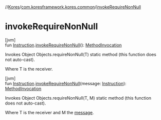 //[Kores](../../index.md)/[com.koresframework.kores.common](index.md)/[invokeRequireNonNull](invoke-require-non-null.md)

# invokeRequireNonNull

[jvm]\
fun [Instruction](../com.koresframework.kores/-instruction/index.md).[invokeRequireNonNull](invoke-require-non-null.md)(): [MethodInvocation](../com.koresframework.kores.base/-method-invocation/index.md)

Invokes Object Objects.requireNonNull(T) static method (this function does not auto-cast).

Where T is the receiver.

[jvm]\
fun [Instruction](../com.koresframework.kores/-instruction/index.md).[invokeRequireNonNull](invoke-require-non-null.md)(message: [Instruction](../com.koresframework.kores/-instruction/index.md)): [MethodInvocation](../com.koresframework.kores.base/-method-invocation/index.md)

Invokes Object Objects.requireNonNull(T, M) static method (this function does not auto-cast).

Where T is the receiver and M the [message](invoke-require-non-null.md).
